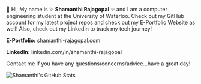👋 Hi, My name is ✨ **Shamanthi Rajagopal** ✨ and I am a computer engineering student at the University of Waterloo. Check out my GitHub account for my latest project repos and check out my E-Portfolio Website as well! Also, check out my LinkedIn to track my tech journey!

**E-Portfolio:** shamanthi-rajagopal.com

**LinkedIn:** linkedin.com/in/shamanthi-rajagopal

Contact me if you have any questions/concerns/advice...have a great day!

![Shamanthi's GitHub Stats](https://github-readme-stats.vercel.app/api?username=shamanthi-rajagopal&show_icons=true&theme=radical)
